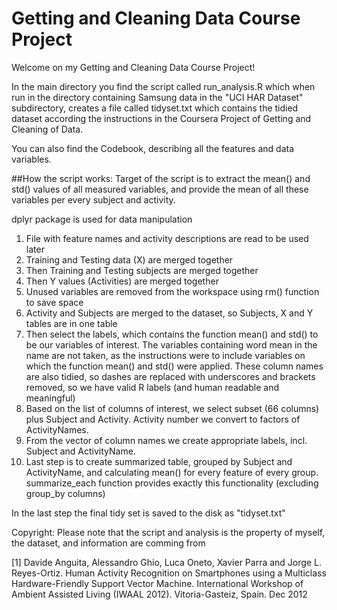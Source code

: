 Getting and Cleaning Data Course Project
========================================

Welcome on my Getting and Cleaning Data Course Project!

In the main directory you find the script called run_analysis.R which when run in the directory containing Samsung data in the "UCI HAR Dataset" subdirectory, creates a file called tidyset.txt which contains the tidied dataset according the instructions in the Coursera Project of Getting and Cleaning of Data.

You can also find the Codebook, describing all the features and data variables.

##How the script works:
Target of the script is to extract the mean() and std() values of all measured variables, and provide the mean of all these variables per every subject and activity.

dplyr package is used for data manipulation

1. File with feature names and activity descriptions are read to be used later
2. Training and Testing data (X) are merged together
3. Then Training and Testing subjects are merged together
4. Then Y values (Activities) are merged together
5. Unused variables are removed from the workspace using rm() function to save space
6. Activity and Subjects are merged to the dataset, so Subjects, X and Y tables are in one table
7. Then select the labels, which contains the function mean() and std() to be our variables of interest. The variables containing word mean in the name are not taken, as the instructions were to include variables on which the function mean() and std() were applied. These column names are also tidied, so dashes are replaced with underscores and brackets removed, so we have valid R labels (and human readable and meaningful)
8. Based on the list of columns of interest, we select subset (66 columns) plus Subject and Activity. Activity number we convert to factors of ActivityNames.
9. From the vector of column names we create appropriate labels, incl. Subject and ActivityName.
10. Last step is to create summarized table, grouped by Subject and ActivityName, and calculating mean() for every feature of every group. summarize_each function provides exactly this functionality (excluding group_by columns)

In the last step the final tidy set is saved to the disk as "tidyset.txt"


Copyright:
Please note that the script and analysis is the property of myself, the dataset, and information are comming from 

[1] Davide Anguita, Alessandro Ghio, Luca Oneto, Xavier Parra and Jorge L. Reyes-Ortiz. Human Activity Recognition on Smartphones using a Multiclass Hardware-Friendly Support Vector Machine. International Workshop of Ambient Assisted Living (IWAAL 2012). Vitoria-Gasteiz, Spain. Dec 2012

